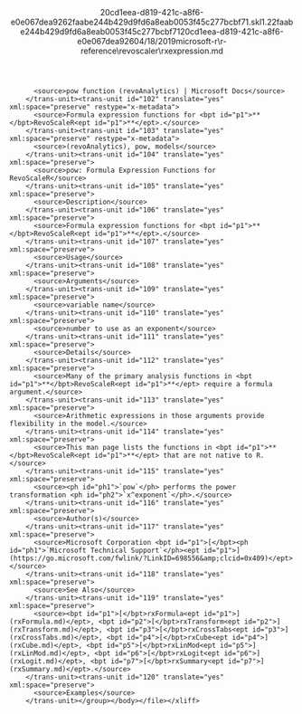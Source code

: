 <?xml version="1.0"?><xliff version="1.2" xmlns="urn:oasis:names:tc:xliff:document:1.2" xmlns:xsi="http://www.w3.org/2001/XMLSchema-instance" xsi:schemaLocation="urn:oasis:names:tc:xliff:document:1.2 xliff-core-1.2-transitional.xsd"><file datatype="xml" original="rxexpression.md" source-language="en-US" target-language="en-US"><header><tool tool-id="mdxliff" tool-name="mdxliff" tool-version="1.0-d1654b2" tool-company="Microsoft" /><xliffext:skl_file_name xmlns:xliffext="urn:microsoft:content:schema:xliffextensions">20cd1eea-d819-421c-a8f6-e0e067dea9262faabe244b429d9fd6a8eab0053f45c277bcbf71.skl</xliffext:skl_file_name><xliffext:version xmlns:xliffext="urn:microsoft:content:schema:xliffextensions">1.2</xliffext:version><xliffext:ms.openlocfilehash xmlns:xliffext="urn:microsoft:content:schema:xliffextensions">2faabe244b429d9fd6a8eab0053f45c277bcbf71</xliffext:ms.openlocfilehash><xliffext:ms.sourcegitcommit xmlns:xliffext="urn:microsoft:content:schema:xliffextensions">20cd1eea-d819-421c-a8f6-e0e067dea926</xliffext:ms.sourcegitcommit><xliffext:ms.lasthandoff xmlns:xliffext="urn:microsoft:content:schema:xliffextensions">04/18/2019</xliffext:ms.lasthandoff><xliffext:ms.openlocfilepath xmlns:xliffext="urn:microsoft:content:schema:xliffextensions">microsoft-r\r-reference\revoscaler\rxexpression.md</xliffext:ms.openlocfilepath></header><body><group id="content" extype="content"><trans-unit id="101" translate="yes" xml:space="preserve" restype="x-metadata">
          <source>pow function (revoAnalytics) | Microsoft Docs</source>
        </trans-unit><trans-unit id="102" translate="yes" xml:space="preserve" restype="x-metadata">
          <source>Formula expression functions for <bpt id="p1">**</bpt>RevoScaleR<ept id="p1">**</ept>.</source>
        </trans-unit><trans-unit id="103" translate="yes" xml:space="preserve" restype="x-metadata">
          <source>(revoAnalytics), pow, models</source>
        </trans-unit><trans-unit id="104" translate="yes" xml:space="preserve">
          <source>pow: Formula Expression Functions for RevoScaleR</source>
        </trans-unit><trans-unit id="105" translate="yes" xml:space="preserve">
          <source>Description</source>
        </trans-unit><trans-unit id="106" translate="yes" xml:space="preserve">
          <source>Formula expression functions for <bpt id="p1">**</bpt>RevoScaleR<ept id="p1">**</ept>.</source>
        </trans-unit><trans-unit id="107" translate="yes" xml:space="preserve">
          <source>Usage</source>
        </trans-unit><trans-unit id="108" translate="yes" xml:space="preserve">
          <source>Arguments</source>
        </trans-unit><trans-unit id="109" translate="yes" xml:space="preserve">
          <source>variable name</source>
        </trans-unit><trans-unit id="110" translate="yes" xml:space="preserve">
          <source>number to use as an exponent</source>
        </trans-unit><trans-unit id="111" translate="yes" xml:space="preserve">
          <source>Details</source>
        </trans-unit><trans-unit id="112" translate="yes" xml:space="preserve">
          <source>Many of the primary analysis functions in <bpt id="p1">**</bpt>RevoScaleR<ept id="p1">**</ept> require a formula argument.</source>
        </trans-unit><trans-unit id="113" translate="yes" xml:space="preserve">
          <source>Arithmetic expressions in those arguments provide flexibility in the model.</source>
        </trans-unit><trans-unit id="114" translate="yes" xml:space="preserve">
          <source>This man page lists the functions in <bpt id="p1">**</bpt>RevoScaleR<ept id="p1">**</ept> that are not native to R.</source>
        </trans-unit><trans-unit id="115" translate="yes" xml:space="preserve">
          <source><ph id="ph1">`pow`</ph> performs the power transformation <ph id="ph2">`x^exponent`</ph>.</source>
        </trans-unit><trans-unit id="116" translate="yes" xml:space="preserve">
          <source>Author(s)</source>
        </trans-unit><trans-unit id="117" translate="yes" xml:space="preserve">
          <source>Microsoft Corporation <bpt id="p1">[</bpt><ph id="ph1">`Microsoft Technical Support`</ph><ept id="p1">](https://go.microsoft.com/fwlink/?LinkID=698556&amp;clcid=0x409)</ept></source>
        </trans-unit><trans-unit id="118" translate="yes" xml:space="preserve">
          <source>See Also</source>
        </trans-unit><trans-unit id="119" translate="yes" xml:space="preserve">
          <source><bpt id="p1">[</bpt>rxFormula<ept id="p1">](rxFormula.md)</ept>, <bpt id="p2">[</bpt>rxTransform<ept id="p2">](rxTransform.md)</ept>, <bpt id="p3">[</bpt>rxCrossTabs<ept id="p3">](rxCrossTabs.md)</ept>, <bpt id="p4">[</bpt>rxCube<ept id="p4">](rxCube.md)</ept>, <bpt id="p5">[</bpt>rxLinMod<ept id="p5">](rxLinMod.md)</ept>, <bpt id="p6">[</bpt>rxLogit<ept id="p6">](rxLogit.md)</ept>, <bpt id="p7">[</bpt>rxSummary<ept id="p7">](rxSummary.md)</ept>.</source>
        </trans-unit><trans-unit id="120" translate="yes" xml:space="preserve">
          <source>Examples</source>
        </trans-unit></group></body></file></xliff>